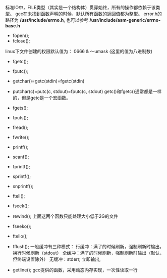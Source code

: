 标准IO中，FILE类型（其实是一个结构体）贯穿始终，所有的操作都依赖于该类型。
gcc在未找到函数声明的时候，默认所有函数的返回值都为整型。
error.h的路径为 **/usr/include/errno.h**, 也可以参考 **/usr/include/asm-generic/errno-base.h**

* fopen();
* fclose();

linux下文件创建的权限默认值为： 0666 & ～umask (这里的值为八进制数)

* fgetc();
* fputc();
* getchar()=getc(stdin)=fgetc(stdin)
* putchar(c)=putc(c, stdout)=fputc(c, stdout)
    getc()和fgetc()通常都是一样的，但是getc是一个宏函数。    

* fgets();
* fputs();

* fread();
* fwrite();


* printf();
* scanf();
* fprintf();
* sprintf();
* snprintf();

* ftell();
* fseek();
* rewind();
上面这两个函数只能处理大小低于2G的文件
* fseeko();
* ftello();

* fflush();
一般缓冲有三种模式：
    行缓冲：满了的时候刷新，强制刷新时输出，换行时候刷新（stdout）
    全缓冲：满了的时候刷新，强制刷新时输出（默认，但终端设置除外）
    无缓冲：stderr, 立即输出,

* getline();
    gcc提供的函数，采用动态内存实现，一次性读取一行
